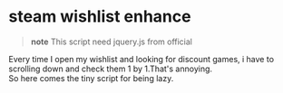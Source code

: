 # steam wishlist enhance
> **note** This script need jquery.js from official

Every time I open my wishlist and looking for discount games, i have to scrolling down and check them 1 by 1.That's annoying.  
So here comes the tiny script for being lazy.
